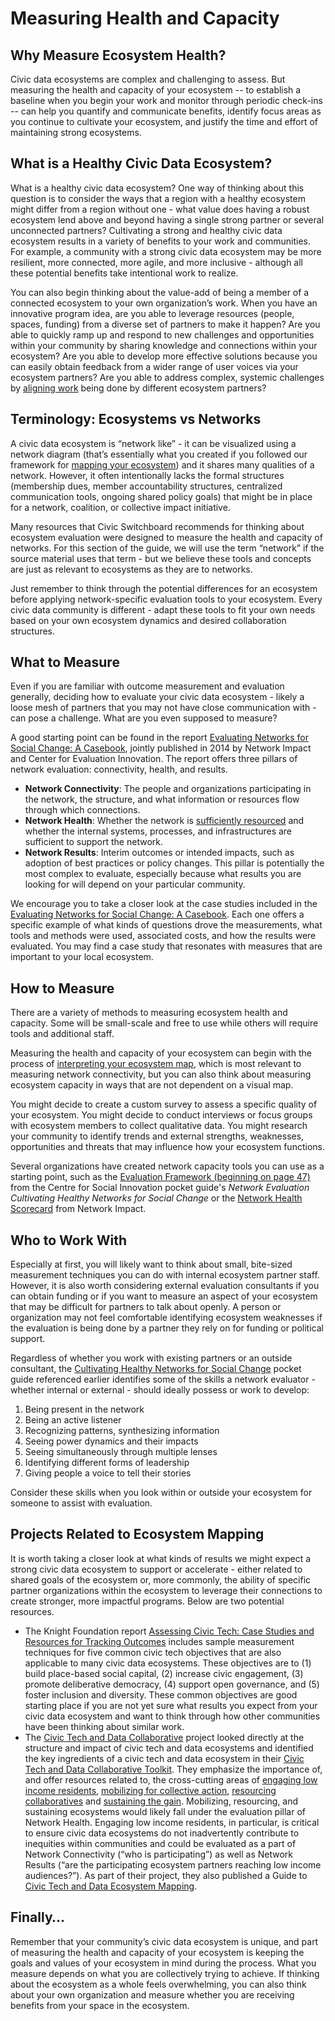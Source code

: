 # Measuring Health and Capacity

## **Why Measure Ecosystem Health?**

Civic data ecosystems are complex and challenging to assess. But measuring the health and capacity of your ecosystem -- to establish a baseline when you begin your work and monitor through periodic check-ins -- can help you quantify and communicate benefits, identify focus areas as you continue to cultivate your ecosystem, and justify the time and effort of maintaining strong ecosystems.

## What is a Healthy Civic Data Ecosystem?

What is a healthy civic data ecosystem? One way of thinking about this question is to consider the ways that a region with a healthy ecosystem might differ from a region without one - what value does having a robust ecosystem lend above and beyond having a single strong partner or several unconnected partners? Cultivating a strong and healthy civic data ecosystem results in a variety of benefits to your work and communities. For example, a community with a strong civic data ecosystem may be more resilient, more connected, more agile, and more inclusive - although all these potential benefits take intentional work to realize.

You can also begin thinking about the value-add of being a member of a connected ecosystem to your own organization’s work. When you have an innovative program idea, are you able to leverage resources \(people, spaces, funding\) from a diverse set of partners to make it happen? Are you able to quickly ramp up and respond to new challenges and opportunities within your community by sharing knowledge and connections within your ecosystem? Are you able to develop more effective solutions because you can easily obtain feedback from a wider range of user voices via your ecosystem partners? Are you able to address complex, systemic challenges by [aligning work](https://www.fastcompany.com/3047313/5-steps-to-cultivating-a-civic-startup-ecosystem-according-to-civic-entrepreneurs) being done by different ecosystem partners?

## Terminology: Ecosystems vs Networks

A civic data ecosystem is “network like” - it can be visualized using a network diagram \(that’s essentially what you created if you followed our framework for [mapping your ecosystem](https://civic-switchboard.gitbook.io/guide/understanding/mapping-your-ecosystem#mapping-your-ecosystem)\) and it shares many qualities of a network. However, it often intentionally lacks the formal structures \(membership dues, member accountability structures, centralized communication tools, ongoing shared policy goals\) that might be in place for a network, coalition, or collective impact initiative.

Many resources that Civic Switchboard recommends for thinking about ecosystem evaluation were designed to measure the health and capacity of networks. For this section of the guide, we will use the term “network” if the source material uses that term - but we believe these tools and concepts are just as relevant to ecosystems as they are to networks.

Just remember to think through the potential differences for an ecosystem before applying network-specific evaluation tools to your ecosystem. Every civic data community is different - adapt these tools to fit your own needs based on your own ecosystem dynamics and desired collaboration structures.

## What to Measure

Even if you are familiar with outcome measurement and evaluation generally, deciding how to evaluate your civic data ecosystem - likely a loose mesh of partners that you may not have close communication with - can pose a challenge. What are you even supposed to measure?

A good starting point can be found in the report [Evaluating Networks for Social Change: A Casebook](http://www.networkimpact.org/wp-content/uploads/2014/10/NetworkEvalGuidePt2_Casebook_Rev.pdf), jointly published in 2014 by Network Impact and Center for Evaluation Innovation. The report offers three pillars of network evaluation: connectivity, health, and results.

* **Network Connectivity**: The people and organizations participating in the network, the structure, and what information or resources flow through which connections.
* **Network Health**: Whether the network is [sufficiently resourced](https://www.omidyar.com/news/new-york-citys-civic-hall-grow-civic-tech-ecosystem-4-million-new-funding) and whether the internal systems, processes, and infrastructures are sufficient to support the network.
* **Network Results**: Interim outcomes or intended impacts, such as adoption of best practices or policy changes. This pillar is potentially the most complex to evaluate, especially because what results you are looking for will depend on your particular community.

We encourage you to take a closer look at the case studies included in the [Evaluating Networks for Social Change: A Casebook](http://www.networkimpact.org/wp-content/uploads/2014/10/NetworkEvalGuidePt2_Casebook_Rev.pdf). Each one offers a specific example of what kinds of questions drove the measurements, what tools and methods were used, associated costs, and how the results were evaluated. You may find a case study that resonates with measures that are important to your local ecosystem.

## How to Measure

There are a variety of methods to measuring ecosystem health and capacity.  Some will be small-scale and free to use while others will require tools and additional staff.

Measuring the health and capacity of your ecosystem can begin with the process of [interpreting your ecosystem map](https://civic-switchboard.gitbook.io/guide/understanding/mapping-your-ecosystem#interpreting-the-mapping), which is most relevant to measuring network connectivity, but you can also think about measuring ecosystem capacity in ways that are not dependent on a visual map.

You might decide to create a custom survey to assess a specific quality of your ecosystem. You might decide to conduct interviews or focus groups with ecosystem members to collect qualitative data. You might research your community to identify trends and external strengths, weaknesses, opportunities and threats that may influence how your ecosystem functions.

Several organizations have created network capacity tools you can use as a starting point, such as the [Evaluation Framework \(beginning on page 47\)](https://socialinnovation.org/wp-content/uploads/2016/08/NetworkEvaluation_Pocket_english.pdf) from the Centre for Social Innovation pocket guide's _Network Evaluation Cultivating Healthy Networks for Social Change_ or the [Network Health Scorecard](http://networkimpact.org/downloads/NH_Scorecard.pdf) from Network Impact.

## Who to Work With

Especially at first, you will likely want to think about small, bite-sized measurement techniques you can do with internal ecosystem partner staff. However, it is also worth considering external evaluation consultants if you can obtain funding or if you want to measure an aspect of your ecosystem that may be difficult for partners to talk about openly. A person or organization may not feel comfortable identifying ecosystem weaknesses if the evaluation is being done by a partner they rely on for funding or political support.

Regardless of whether you work with existing partners or an outside consultant, the [Cultivating Healthy Networks for Social Change](http://socialinnovation.ca/sites/socialinnovation.ca/files/NetworkEvaluation_Pocket_english.pdf) pocket guide referenced earlier identifies some of the skills a network evaluator - whether internal or external - should ideally possess or work to develop:

1. Being present in the network
2. Being an active listener
3. Recognizing patterns, synthesizing information
4. Seeing power dynamics and their impacts
5. Seeing simultaneously through multiple lenses
6. Identifying different forms of leadership
7. Giving people a voice to tell their stories

Consider these skills when you look within or outside your ecosystem for someone to assist with evaluation.

## Projects Related to Ecosystem Mapping

It is worth taking a closer look at what kinds of results we might expect a strong civic data ecosystem to support or accelerate - either related to shared goals of the ecosystem or, more commonly, the ability of specific partner organizations within the ecosystem to leverage their connections to create stronger, more impactful programs. Below are two potential resources.

* The Knight Foundation report [Assessing Civic Tech: Case Studies and Resources for Tracking Outcomes](https://knightfoundation.org/media/uploads/publication_pdfs/NI_Knight_CivicTechAssessment_Mar2015.pdf) includes sample measurement techniques for five common civic tech objectives that are also applicable to many civic data ecosystems. These objectives are to \(1\) build place-based social capital, \(2\) increase civic engagement, \(3\) promote deliberative democracy, \(4\) support open governance, and \(5\) foster inclusion and diversity. These common objectives are good starting place if you are not yet sure what results you expect from your civic data ecosystem and want to think through how other communities have been thinking about similar work.
* The [Civic Tech and Data Collaborative](https://www.livingcities.org/work/civic-tech-and-data-collaborative/about) project looked directly at the structure and impact of civic tech and data ecosystems and identified the key ingredients of a civic tech and data ecosystem in their [Civic Tech and Data Collaborative Toolkit](https://medium.com/civic-tech-data-collaborative/toolkit/home). They emphasize the importance of, and offer resources related to, the cross-cutting areas of [engaging low income residents](https://medium.com/civic-tech-data-collaborative/the-ctdc-toolkit-engaging-low-income-residents-96caa7b7fcc8), [mobilizing for collective action](https://medium.com/civic-tech-data-collaborative/the-ctdc-toolkit-mobilizing-for-collective-action-e9c4b6eb31c3), [resourcing collaboratives](https://medium.com/civic-tech-data-collaborative/the-ctdc-toolkit-resourcing-collaboratives-30f49501cfb9) and [sustaining the gain](https://medium.com/civic-tech-data-collaborative/the-ctdc-toolkit-sustaining-the-gain-632c813d16fe).  Mobilizing, resourcing, and sustaining ecosystems would likely fall under the evaluation pillar of Network Health. Engaging low income residents, in particular, is critical to ensure civic data ecosystems do not inadvertently contribute to inequities within communities and could be evaluated as a part of Network Connectivity \(“who is participating”\) as well as Network Results \(“are the participating ecosystem partners reaching low income audiences?”\).   As part of their project, they also published a Guide to [Civic Tech and Data Ecosystem Mapping](https://medium.com/civic-tech-data-collaborative/the-civic-tech-and-data-collaborative-guide-to-civic-tech-data-ecosystem-mapping-f94bc1665548?email=kpettitdc%40me.com&g-recaptcha-response).

## Finally…

Remember that your community’s civic data ecosystem is unique, and part of measuring the health and capacity of your ecosystem is keeping the goals and values of your ecosystem in mind during the process. What you measure depends on what you are collectively trying to achieve. If thinking about the ecosystem as a whole feels overwhelming, you can also think about your own organization and measure whether you are receiving benefits from your space in the ecosystem.  


